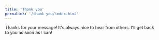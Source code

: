 ```yaml
---
title: 'Thank you'
permalink: '/thank-you/index.html'
---
```


Thanks for your message! It's always nice to hear from others. I'll get back to you as soon as I can!
